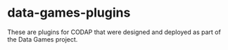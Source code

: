 # data-games-plugins
These are plugins for CODAP that were designed and deployed as part of the Data Games project.
